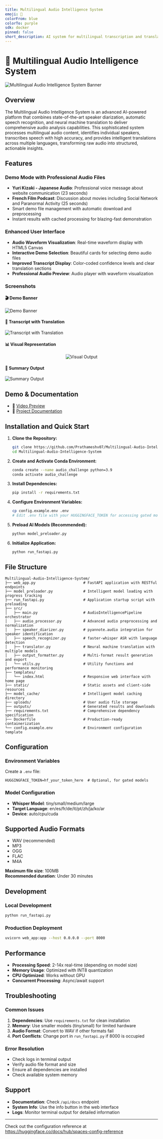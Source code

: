 ```yaml
---
title: Multilingual Audio Intelligence System
emoji: 🎵
colorFrom: blue
colorTo: purple
sdk: docker
pinned: false
short_description: AI system for multilingual transcription and translation
---
```


# 🎵 Multilingual Audio Intelligence System

![Multilingual Audio Intelligence System Banner](/static/imgs/banner.png)

## Overview

The Multilingual Audio Intelligence System is an advanced AI-powered platform that combines state-of-the-art speaker diarization, automatic speech recognition, and neural machine translation to deliver comprehensive audio analysis capabilities. This sophisticated system processes multilingual audio content, identifies individual speakers, transcribes speech with high accuracy, and provides intelligent translations across multiple languages, transforming raw audio into structured, actionable insights.

## Features

### Demo Mode with Professional Audio Files
- **Yuri Kizaki - Japanese Audio**: Professional voice message about website communication (23 seconds)
- **French Film Podcast**: Discussion about movies including Social Network and Paranormal Activity (25 seconds)
- Smart demo file management with automatic download and preprocessing
- Instant results with cached processing for blazing-fast demonstration

### Enhanced User Interface
- **Audio Waveform Visualization**: Real-time waveform display with HTML5 Canvas
- **Interactive Demo Selection**: Beautiful cards for selecting demo audio files
- **Improved Transcript Display**: Color-coded confidence levels and clear translation sections
- **Professional Audio Preview**: Audio player with waveform visualization

### Screenshots

#### 🎬 Demo Banner

<img src="static/imgs/demo_banner.png" alt="Demo Banner"/>

#### 📝 Transcript with Translation

<img src="static/imgs/demo_res_transcript_translate.png" alt="Transcript with Translation"/>

#### 📊 Visual Representation

<p align="center">
  <img src="static/imgs/demo_res_visual.png" alt="Visual Output"/>
</p>

#### 🧠 Summary Output

<img src="static/imgs/demo_res_summary.png" alt="Summary Output"/>

## Demo & Documentation

- 🎥 [Video Preview]()
- 📄 [Project Documentation](DOCUMENTATION.md)

## Installation and Quick Start

1. **Clone the Repository:**
   ```bash
   git clone https://github.com/Prathameshv07/Multilingual-Audio-Intelligence-System.git
   cd Multilingual-Audio-Intelligence-System
   ```

2. **Create and Activate Conda Environment:**
   ```bash
   conda create --name audio_challenge python=3.9
   conda activate audio_challenge
   ```

3. **Install Dependencies:**
   ```bash
   pip install -r requirements.txt
   ```

4. **Configure Environment Variables:**
   ```bash
   cp config.example.env .env
   # Edit .env file with your HUGGINGFACE_TOKEN for accessing gated models
   ```

5. **Preload AI Models (Recommended):**
   ```bash
   python model_preloader.py
   ```

6. **Initialize Application:**
   ```bash
   python run_fastapi.py
   ```

## File Structure

```
Multilingual-Audio-Intelligence-System/
├── web_app.py                      # FastAPI application with RESTful endpoints
├── model_preloader.py              # Intelligent model loading with progress tracking
├── run_fastapi.py                  # Application startup script with preloading
├── src/
│   ├── main.py                     # AudioIntelligencePipeline orchestrator
│   ├── audio_processor.py          # Advanced audio preprocessing and normalization
│   ├── speaker_diarizer.py         # pyannote.audio integration for speaker identification
│   ├── speech_recognizer.py        # faster-whisper ASR with language detection
│   ├── translator.py               # Neural machine translation with multiple models
│   ├── output_formatter.py         # Multi-format result generation and export
│   └── utils.py                    # Utility functions and performance monitoring
├── templates/
│   └── index.html                  # Responsive web interface with home page
├── static/                         # Static assets and client-side resources
├── model_cache/                    # Intelligent model caching directory
├── uploads/                        # User audio file storage
├── outputs/                        # Generated results and downloads
├── requirements.txt                # Comprehensive dependency specification
├── Dockerfile                      # Production-ready containerization
└── config.example.env              # Environment configuration template
```

## Configuration

### Environment Variables
Create a `.env` file:
```env
HUGGINGFACE_TOKEN=hf_your_token_here  # Optional, for gated models
```

### Model Configuration
- **Whisper Model**: tiny/small/medium/large
- **Target Language**: en/es/fr/de/it/pt/zh/ja/ko/ar
- **Device**: auto/cpu/cuda

## Supported Audio Formats

- WAV (recommended)
- MP3
- OGG
- FLAC
- M4A

**Maximum file size**: 100MB  
**Recommended duration**: Under 30 minutes

## Development

### Local Development
```bash
python run_fastapi.py
```

### Production Deployment
```bash
uvicorn web_app:app --host 0.0.0.0 --port 8000
```

## Performance

- **Processing Speed**: 2-14x real-time (depending on model size)
- **Memory Usage**: Optimized with INT8 quantization
- **CPU Optimized**: Works without GPU
- **Concurrent Processing**: Async/await support

## Troubleshooting

### Common Issues

1. **Dependencies**: Use `requirements.txt` for clean installation
2. **Memory**: Use smaller models (tiny/small) for limited hardware
3. **Audio Format**: Convert to WAV if other formats fail
4. **Port Conflicts**: Change port in `run_fastapi.py` if 8000 is occupied

### Error Resolution
- Check logs in terminal output
- Verify audio file format and size
- Ensure all dependencies are installed
- Check available system memory

## Support

- **Documentation**: Check `/api/docs` endpoint
- **System Info**: Use the info button in the web interface
- **Logs**: Monitor terminal output for detailed information

---

Check out the configuration reference at https://huggingface.co/docs/hub/spaces-config-reference